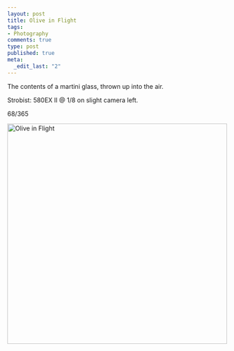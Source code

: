 ```yaml
--- 
layout: post
title: Olive in Flight
tags: 
- Photography
comments: true
type: post
published: true
meta: 
  _edit_last: "2"
---
```

The contents of a martini glass, thrown up into the air.

Strobist: 580EX II @ 1/8 on slight camera left.

68/365

<a href="http://www.flickr.com/photos/aaronbrethorst/3344508211/" title="Olive in Flight by aaronbrethorst, on Flickr"><img src="http://farm4.static.flickr.com/3348/3344508211_a0143f8bc3.jpg" width="500" height="500" alt="Olive in Flight" /></a>
